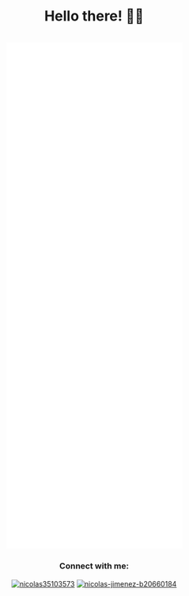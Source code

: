 <div align="center">
    <h1 align="center">Hello there! 👋👋</h1>
</div>
<br />
<div align="center"> 
    <img src="./docs/banner.svg" alt="Profile banner"/>
</div>


<h3 align="center">Connect with me:</h3>
<p align="center">
<a href="https://twitter.com/nicolas35103573" target="blank"><img align="center" src="https://raw.githubusercontent.com/rahuldkjain/github-profile-readme-generator/master/src/images/icons/Social/twitter.svg" alt="nicolas35103573" height="30" width="40" /></a>
<a href="https://linkedin.com/in/nicolas-jimenez-b20660184" target="blank"><img align="center" src="https://raw.githubusercontent.com/rahuldkjain/github-profile-readme-generator/master/src/images/icons/Social/linked-in-alt.svg" alt="nicolas-jimenez-b20660184" height="30" width="40" /></a>
</p>
